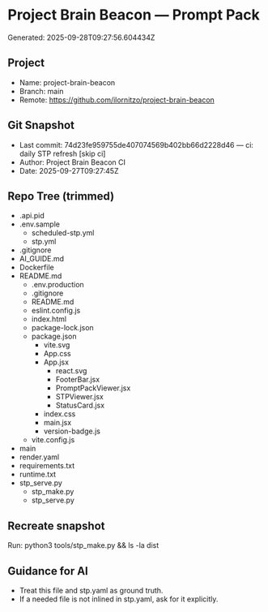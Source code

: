 # Project Brain Beacon — Prompt Pack
Generated: 2025-09-28T09:27:56.604434Z

## Project
- Name: project-brain-beacon
- Branch: main
- Remote: https://github.com/ilornitzo/project-brain-beacon

## Git Snapshot
- Last commit: 74d23fe959755de407074569b402bb66d2228d46 — ci: daily STP refresh [skip ci]
- Author: Project Brain Beacon CI
- Date: 2025-09-27T09:27:45Z

## Repo Tree (trimmed)
- .api.pid
- .env.sample
    - scheduled-stp.yml
    - stp.yml
- .gitignore
- AI_GUIDE.md
- Dockerfile
- README.md
  - .env.production
  - .gitignore
  - README.md
  - eslint.config.js
  - index.html
  - package-lock.json
  - package.json
    - vite.svg
    - App.css
    - App.jsx
      - react.svg
      - FooterBar.jsx
      - PromptPackViewer.jsx
      - STPViewer.jsx
      - StatusCard.jsx
    - index.css
    - main.jsx
    - version-badge.js
  - vite.config.js
- main
- render.yaml
- requirements.txt
- runtime.txt
- stp_serve.py
  - stp_make.py
  - stp_serve.py

## Recreate snapshot
Run: python3 tools/stp_make.py  &&  ls -la dist

## Guidance for AI
- Treat this file and stp.yaml as ground truth.
- If a needed file is not inlined in stp.yaml, ask for it explicitly.
